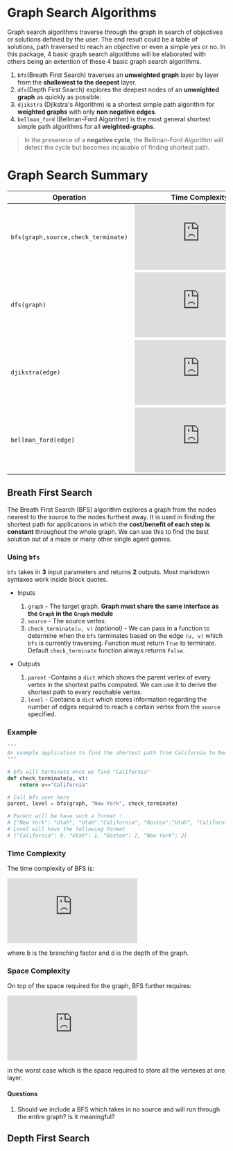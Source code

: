# Graph Search Algorithms
Graph search algorithms traverse through the graph in search of objectives or solutions defined by the user. The end result could be a table of solutions, path traversed to reach an objective or even a simple yes or no. In this package, 4 basic graph search algorithms will be elaborated with others being an extention of these 4 basic graph search algorithms. 

1. `bfs`(Breath First Search) traverses an **unweighted graph** layer by layer from the **shallowest to the deepest** layer.
2. `dfs`(Depth First Search) explores the deepest nodes of an **unweighted graph** as quickly as possible.
3. `djikstra` (Djikstra's Algorithm) is a shortest simple path algorithm for **weighted graphs** with only **non negative edges**.
4. `bellman_ford` (Bellman-Ford Algorithm) is the most general shortest simple path algorithms for all **weighted-graphs**. 

>In the presenece of a **negative cycle**, the Bellman-Ford Algorithm will detect the cycle but becomes incapable of finding shortest path.

# Graph Search Summary

|Operation|Time Complexity
|----------------|-------------------------------|
`bfs(graph,source,check_terminate)`|![equation](https://latex.codecogs.com/gif.latex?O%28%7CV%7C&plus;%7CE%7C%29)
`dfs(graph)`|![equation](https://latex.codecogs.com/gif.latex?O%28%7CV%7C&plus;%7CE%7C%29)
`djikstra(edge)`|![equation](https://latex.codecogs.com/gif.latex?O%28%7CV%7C%5Clg%20%7CV%7C&plus;%7CE%7C%29)
`bellman_ford(edge)`|![equation](https://latex.codecogs.com/gif.latex?O%28%7CV%7C%7CE%7C%29)

## Breath First Search
The Breath First Search (BFS) algorithm explores a graph from the nodes nearest to the source to the nodes furthest away. It is used in finding the shortest path for applications in which the **cost/benefit of each step is constant** throughout the whole graph. We can use this to find the best solution out of a maze or many other single agent games. 

### Using `bfs`
`bfs` takes in **3** input parameters and returns **2** outputs.
Most markdown syntaxes work inside block quotes.

* Inputs
	1. `graph` - The target graph. **Graph must share the same interface as the `Graph` in the `Graph` module**
	2. `source` - The source vertex.
	3. `check_terminate(u, v)` *(optional)* - We can pass in a function to determine when the `bfs` terminates based on the edge `(u, v)` which `bfs` is currently traversing. Function must return `True` to terminate. Default `check_terminate` function always returns `False`.

* Outputs
	
	1. `parent` -Contains a `dict` which shows the parent vertex of every vertex in the shortest paths computed. We can use it to derive the shortest path to every reachable vertex.
	2. `level` - Contains a `dict` which stores information regarding the number of edges required to reach a certain vertex from the `source` specified. 

### Example
~~~python
"""
An example application to find the shortest path from California to New York
"""

# bfs will terminate once we find "California"
def check_terminate(u, v):
	return v=="California"

# Call bfs over here
parent, level = bfs(graph, "New York", check_terminate) 

# Parent will be have such a format : 
# {"New York": "Utah", "Utah":"California", "Boston":"Utah", "California": None}
# Level will have the following format
# {"California": 0, "Utah": 1, "Boston": 2, "New York": 2}
~~~


### Time Complexity
The time complexity of BFS is:

![equation](https://latex.codecogs.com/gif.latex?O%28%7CV%7C&plus;%7CE%7C%29%3DO%28b%5E%7Bd%7D%29)

where b is the branching factor and d is the depth of the graph.

### Space Complexity
On top of the space required for the graph, BFS further requires:

![equation](https://latex.codecogs.com/gif.latex?O%28b%5E%7Bd%7D%29%20%3D%20O%28%7CV%7C%29) 


in the worst case which is the space required to store all the vertexes at one layer.

#### Questions

1. Should we include a BFS which takes in no source and will run through the entire graph? Is it meaningful?

## Depth First Search


